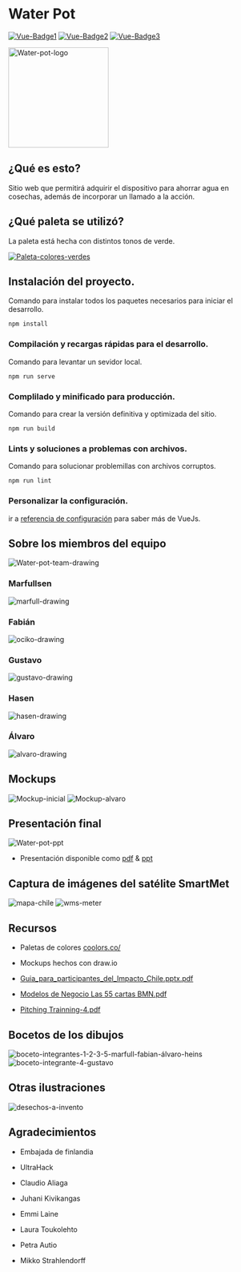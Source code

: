 # Water Pot
[![Vue-Badge1](https://img.shields.io/badge/Vue-3.2.4-blue.svg)](https://github.com/vuejs/vue)
[![Vue-Badge2](https://img.shields.io/badge/Vue--CLI-4.5.13-brightgreen.svg)](https://github.com/vuejs/vue)
[![Vue-Badge3](https://img.shields.io/badge/Vue--router-4.0.11-yellow.svg)](https://github.com/vuejs/vue)

<img src="./docs/img/logo-water-pot.png" width="200" alt="Water-pot-logo">

## ¿Qué es esto?
Sitio web que permitirá adquirir el dispositivo para ahorrar agua en cosechas, además de incorporar un llamado a la acción.



## ¿Qué paleta se utilizó?
La paleta está hecha con distintos tonos de verde.

[![Paleta-colores-verdes](./docs/img/paleta-colores-verdes.png)](https://coolors.co/)

## Instalación del proyecto.
Comando para instalar todos los paquetes necesarios para iniciar el desarrollo.
```
npm install
```

### Compilación y recargas rápidas para el desarrollo.
Comando para levantar un sevidor local.
```
npm run serve
```

### Complilado y minificado para producción.
Comando para crear la versión definitiva y optimizada del sitio.
```
npm run build
```

### Lints y soluciones a problemas con archivos.
Comando para solucionar problemillas con archivos corruptos.
```
npm run lint
```

### Personalizar la configuración.
ir a [referencia de configuración](https://cli.vuejs.org/config/) para saber más de VueJs.

## Sobre los miembros del equipo

<img src="./docs/img/water-pot-team-drawing.png" alt="Water-pot-team-drawing">

### Marfullsen

<img src="./docs/img/marfull.png" alt="marfull-drawing">

### Fabián

<img src="./docs/img/ociko.png" alt="ociko-drawing">

### Gustavo

<img src="./docs/img/gustavo.png" alt="gustavo-drawing">

### Hasen

<img src="./docs/img/hasen.png" alt="hasen-drawing">

### Álvaro

<img src="./docs/img/alvaro.png" alt="alvaro-drawing">

## Mockups

<img src="./docs/img/mockup-001.png" alt="Mockup-inicial">

<img src="./docs/img/wireframe-alvaro.png" alt="Mockup-alvaro">

## Presentación final

<img src="./docs/img/ppt-water-pot.gif" alt="Water-pot-ppt">

- Presentación disponible como [pdf](./docs/ppt/Water-pot--Hackathon-Impacto.pdf) & [ppt](./docs/ppt/Water-pot--Hackathon-Impacto.pptx)

## Captura de imágenes del satélite SmartMet

<img src="./docs/img/wms-chile-september-2021.png" alt="mapa-chile">

<img src="./docs/img/wms-meter.png" alt="wms-meter">

## Recursos
- Paletas de colores [coolors.co/](https://coolors.co/)
- Mockups hechos con draw.io

- [Guia_para_participantes_del_Impacto_Chile.pptx.pdf](./docs/pdf/Guia_para_participantes_del_Impacto_Chile.pptx.pdf)
- [Modelos de Negocio Las 55 cartas BMN.pdf](./docs/pdf/Modelos-de-Negocio-Las-55-cartas-BMN.pdf)
- [Pitching Trainning-4.pdf](./docs/pdf/Pitching-Trainning-4.pdf)

## Bocetos de los dibujos

<img src="./docs/img/boceto-MFAH-2021_09_05.jpg" alt="boceto-integrantes-1-2-3-5-marfull-fabian-álvaro-heins">

<img src="./docs/img/boceto-gustavo-2021_Sept_05.jpg" alt="boceto-integrante-4-gustavo">

## Otras ilustraciones

<img src="./docs/img/trash-to-wp.png" alt="desechos-a-invento">

## Agradecimientos
- Embajada de finlandia
- UltraHack

- Claudio Aliaga
- Juhani Kivikangas
- Emmi Laine
- Laura Toukolehto
- Petra Autio
- Mikko Strahlendorff